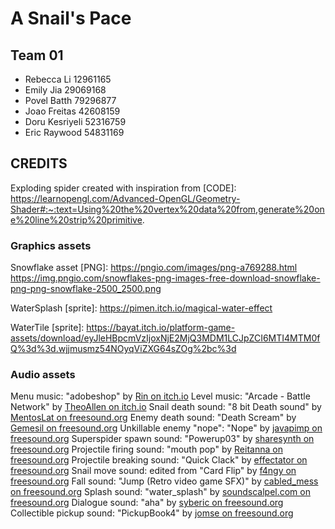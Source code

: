 # A Snail's Pace
## Team 01
- Rebecca Li 12961165
- Emily Jia  29069168
- Povel Batth 79296877
- Joao Freitas 42608159
- Doru Kesriyeli 52316759
- Eric Raywood 54831169

## CREDITS
Exploding spider created with inspiration from [CODE]:
https://learnopengl.com/Advanced-OpenGL/Geometry-Shader#:~:text=Using%20the%20vertex%20data%20from,generate%20one%20line%20strip%20primitive.

### Graphics assets
Snowflake asset [PNG]: https://pngio.com/images/png-a769288.html 
https://img.pngio.com/snowflakes-png-images-free-download-snowflake-png-png-snowflake-2500_2500.png

WaterSplash [sprite]: https://pimen.itch.io/magical-water-effect

WaterTile [sprite]:  https://bayat.itch.io/platform-game-assets/download/eyJleHBpcmVzIjoxNjE2MjQ3MDM1LCJpZCI6MTI4MTM0fQ%3d%3d.wjjmusmz54NOyqViZXG64sZOg%2bc%3d

### Audio assets
Menu music: "adobeshop" by [Rin on itch.io](https://pluslerin.itch.io/retro-rpg-bgms)
Level music: "Arcade - Battle Network" by [TheoAllen on itch.io](https://theoallen.itch.io/theos-bgm-collection)
Snail death sound: "8 bit Death sound" by [MentosLat on freesound.org](https://freesound.org/people/MentosLat/sounds/417486/)
Enemy death sound: "Death Scream" by [Gemesil on freesound.org](https://freesound.org/people/Gemesil/sounds/523216/)
Unkillable enemy "nope": "Nope" by [javapimp on freesound.org](https://freesound.org/people/javapimp/sounds/439043/)
Superspider spawn sound: "Powerup03" by [sharesynth on freesound.org](https://freesound.org/people/sharesynth/sounds/341240/)
Projectile firing sound: "mouth pop" by [Reitanna on freesound.org](https://freesound.org/people/Reitanna/sounds/323741/)
Projectile breaking sound: "Quick Clack" by [effectator on freesound.org](https://freesound.org/people/effectator/sounds/443328/)
Snail move sound: edited from "Card Flip" by [f4ngy on freesound.org](https://freesound.org/people/f4ngy/sounds/240776/)
Fall sound: "Jump (Retro video game SFX)" by [cabled_mess on freesound.org](https://freesound.org/people/cabled_mess/sounds/350906/)
Splash sound: "water_splash" by [soundscalpel.com on freesound.org](https://freesound.org/people/soundscalpel.com/sounds/110393/)
Dialogue sound: "aha" by [syberic on freesound.org](https://freesound.org/people/syberic/sounds/431891/)
Collectible pickup sound: "PickupBook4" by [jomse on freesound.org](https://freesound.org/people/jomse/sounds/428663/)
